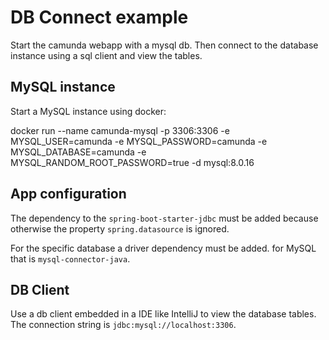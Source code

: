 # DB Connect example

Start the camunda webapp with a mysql db.
Then connect to the database instance using a sql client and view the tables.

## MySQL instance

Start a MySQL instance using docker:

docker run --name camunda-mysql -p 3306:3306 -e MYSQL_USER=camunda -e MYSQL_PASSWORD=camunda -e MYSQL_DATABASE=camunda -e MYSQL_RANDOM_ROOT_PASSWORD=true -d mysql:8.0.16

## App configuration

The dependency to the `spring-boot-starter-jdbc` must be added because otherwise the property `spring.datasource` is ignored.

For the specific database a driver dependency must be added. for MySQL that is `mysql-connector-java`.

## DB Client

Use a db client embedded in a IDE like IntelliJ to view the database tables. The connection string is `jdbc:mysql://localhost:3306`.